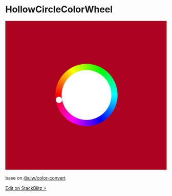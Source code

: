 # HollowCircleColorWheel

![avatar](/public/165595448.jpg)

base on [@uiw/color-convert](https://uiwjs.github.io/react-color/#/wheel)


[Edit on StackBlitz ⚡️](https://stackblitz.com/edit/vitejs-vite-qbhr2q)
